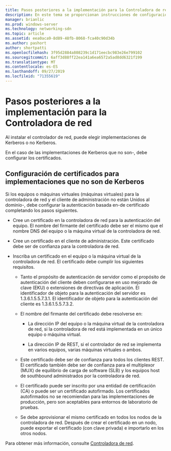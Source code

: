 ```yaml
---
title: Pasos posteriores a la implementación para la Controladora de red
description: En este tema se proporcionan instrucciones de configuración de certificados para implementaciones que no son de Kerberos de la controladora de red en Windows Server 2016 Datacenter.
manager: brianlic
ms.prod: windows-server
ms.technology: networking-sdn
ms.topic: article
ms.assetid: eea0aca9-8d89-48fb-8068-fca40c90d34b
ms.author: pashort
author: shortpatti
ms.openlocfilehash: 3f95d2884a808239c1d171eecbc983e26e799102
ms.sourcegitcommit: 6aff3d88ff22ea141a6ea6572a5ad8dd6321f199
ms.translationtype: MT
ms.contentlocale: es-ES
ms.lasthandoff: 09/27/2019
ms.locfileid: "71355619"
---
```

# <a name="post-deployment-steps-for-network-controller"></a>Pasos posteriores a la implementación para la Controladora de red

Al instalar el controlador de red, puede elegir implementaciones de Kerberos o no Kerberos.

En el caso de las implementaciones de Kerberos que no son\-, debe configurar los certificados.

## <a name="configure-certificates-for-non-kerberos-deployments"></a>Configuración de certificados para implementaciones que no son de Kerberos

Si los equipos o máquinas virtuales \(máquinas virtuales\) para la controladora de red y el cliente de administración no están Unidos al dominio\-, debe configurar la autenticación basada en\-de certificado completando los pasos siguientes.

- Cree un certificado en la controladora de red para la autenticación del equipo. El nombre del firmante del certificado debe ser el mismo que el nombre DNS del equipo o la máquina virtual de la controladora de red.

- Cree un certificado en el cliente de administración. Este certificado debe ser de confianza para la controladora de red.
  
- Inscriba un certificado en el equipo o la máquina virtual de la controladora de red. El certificado debe cumplir los siguientes requisitos.
  
    -  Tanto el propósito de autenticación de servidor como el propósito de autenticación del cliente deben configurarse en uso mejorado de clave \(EKU\) o extensiones de directivas de aplicación. El identificador de objeto para la autenticación del servidor es 1.3.6.1.5.5.7.3.1. El identificador de objeto para la autenticación del cliente es 1.3.6.1.5.5.7.3.2.
  
    - El nombre del firmante del certificado debe resolverse en:
  
        - La dirección IP del equipo o la máquina virtual de la controladora de red, si la controladora de red está implementada en un único equipo o máquina virtual.

        - La dirección IP de REST, si el controlador de red se implementa en varios equipos, varias máquinas virtuales o ambos.
  
    - Este certificado debe ser de confianza para todos los clientes REST. El certificado también debe ser de confianza para el multiplexor (MUX) de equilibrio de carga de software (SLB) y los equipos host de southbound administrados por la controladora de red.
  
    - El certificado puede ser inscrito por una entidad de certificación (CA) o puede ser un certificado autofirmado. Los certificados autofirmados no se recomiendan para las implementaciones de producción, pero son aceptables para entornos de laboratorio de pruebas.
  
    - Se debe aprovisionar el mismo certificado en todos los nodos de la controladora de red. Después de crear el certificado en un nodo, puede exportar el certificado (con clave privada) e importarlo en los otros nodos.

Para obtener más información, consulte [Controladora de red](Network-Controller.md).
